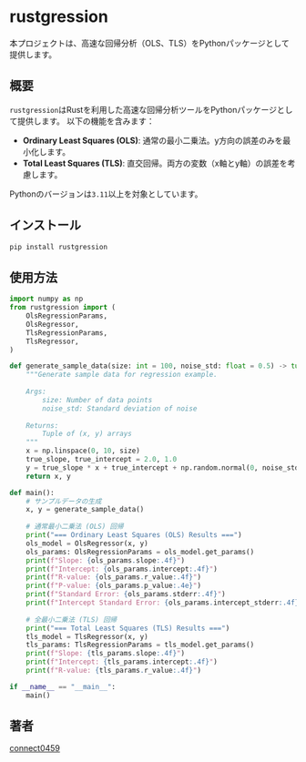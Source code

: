 # rustgression

本プロジェクトは、高速な回帰分析（OLS、TLS）をPythonパッケージとして提供します。

## 概要

`rustgression`はRustを利用した高速な回帰分析ツールをPythonパッケージとして提供します。
以下の機能を含みます：

- **Ordinary Least Squares (OLS)**: 通常の最小二乗法。y方向の誤差のみを最小化します。
- **Total Least Squares (TLS)**: 直交回帰。両方の変数（x軸とy軸）の誤差を考慮します。

Pythonのバージョンは`3.11`以上を対象としています。

## インストール

```bash
pip install rustgression
```

## 使用方法

```python
import numpy as np
from rustgression import (
    OlsRegressionParams,
    OlsRegressor,
    TlsRegressionParams,
    TlsRegressor,
)

def generate_sample_data(size: int = 100, noise_std: float = 0.5) -> tuple[np.ndarray, np.ndarray]:
    """Generate sample data for regression example.
    
    Args:
        size: Number of data points
        noise_std: Standard deviation of noise
    
    Returns:
        Tuple of (x, y) arrays
    """
    x = np.linspace(0, 10, size)
    true_slope, true_intercept = 2.0, 1.0
    y = true_slope * x + true_intercept + np.random.normal(0, noise_std, size)
    return x, y

def main():
    # サンプルデータの生成
    x, y = generate_sample_data()
    
    # 通常最小二乗法 (OLS) 回帰
    print("=== Ordinary Least Squares (OLS) Results ===")
    ols_model = OlsRegressor(x, y)
    ols_params: OlsRegressionParams = ols_model.get_params()
    print(f"Slope: {ols_params.slope:.4f}")
    print(f"Intercept: {ols_params.intercept:.4f}")
    print(f"R-value: {ols_params.r_value:.4f}")
    print(f"P-value: {ols_params.p_value:.4e}")
    print(f"Standard Error: {ols_params.stderr:.4f}")
    print(f"Intercept Standard Error: {ols_params.intercept_stderr:.4f}\n")
    
    # 全最小二乗法 (TLS) 回帰
    print("=== Total Least Squares (TLS) Results ===")
    tls_model = TlsRegressor(x, y)
    tls_params: TlsRegressionParams = tls_model.get_params()
    print(f"Slope: {tls_params.slope:.4f}")
    print(f"Intercept: {tls_params.intercept:.4f}")
    print(f"R-value: {tls_params.r_value:.4f}")

if __name__ == "__main__":
    main()
```

## 著者

[connect0459](https://github.com/connect0459)
